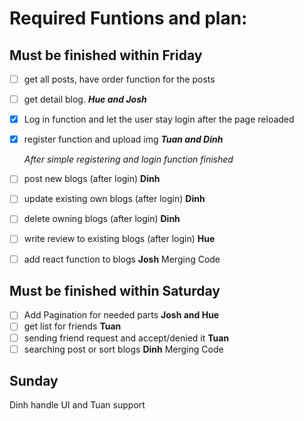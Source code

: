 # Required Funtions and plan:

## Must be finished within Friday

- [ ] get all posts, have order function for the posts
- [ ] get detail blog.
      **_Hue and Josh_**
- [x] Log in function and let the user stay login after the page reloaded
- [x] register function and upload img
      **_Tuan and Dinh_**

  _After simple registering and login function finished_

- [ ] post new blogs (after login) **Dinh**
- [ ] update existing own blogs (after login) **Dinh**
- [ ] delete owning blogs (after login) **Dinh**
- [ ] write review to existing blogs (after login) **Hue**
- [ ] add react function to blogs **Josh**
      Merging Code

## Must be finished within Saturday

- [ ] Add Pagination for needed parts **Josh and Hue**
- [ ] get list for friends **Tuan**
- [ ] sending friend request and accept/denied it **Tuan**
- [ ] searching post or sort blogs **Dinh**
      Merging Code

## Sunday

Dinh handle UI and Tuan support
